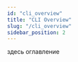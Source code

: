 ```yaml
---
id: "cli_overview"
title: "CLI Overview"
slug: "/cli_overview"
sidebar_position: 2
---
```


здесь оглавление